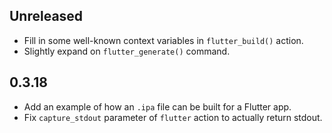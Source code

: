 ## Unreleased

* Fill in some well-known context variables in `flutter_build()` action.
* Slightly expand on `flutter_generate()` command.

## 0.3.18

* Add an example of how an `.ipa` file can be built for a Flutter app.
* Fix `capture_stdout` parameter of `flutter` action to actually return stdout.
